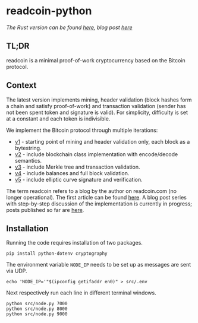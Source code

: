 # readcoin-python

*The Rust version can be found [here](https://github.com/savarin/readcoin), blog post [here](https://www.notion.so/ezzeriesa/A-minimal-Bitcoin-inspired-implementation-9559908f03ad4cb7a09ee60a457198e2)*

## TL;DR

readcoin is a minimal proof-of-work cryptocurrency based on the Bitcoin protocol.

## Context

The latest version implements mining, header validation (block hashes form a chain and satisfy
proof-of-work) and transaction validation (sender has not been spent token and signature is valid).
For simplicity, difficulty is set at a constant and each token is indivisible.

We implement the Bitcoin protocol through multiple iterations:

* [v1](https://github.com/savarin/readcoin/tree/v1) -
starting point of mining and header validation only, each block as a bytestring.
* [v2](https://github.com/savarin/readcoin/tree/v2) -
include blockchain class implementation with encode/decode semantics.
* [v3](https://github.com/savarin/readcoin/tree/v3) -
include Merkle tree and transaction validation.
* [v4](https://github.com/savarin/readcoin/tree/v4) -
include balances and full block validation.
* [v5](https://github.com/savarin/readcoin/tree/main) -
include elliptic curve signature and verification.

The term readcoin refers to a blog by the author on readcoin.com (no longer operational). The first
article can be found [here](https://gist.github.com/savarin/c71c1e4dfa4edf3b13bf36ccd8f6de17). A
blog post series with step-by-step discussion of the implementation is currently in progress; posts
published so far are [here](https://ezzeriesa.notion.site/A-minimal-Bitcoin-implementation-Fall-2021-9559908f03ad4cb7a09ee60a457198e2).

## Installation

Running the code requires installation of two packages.

```shell
pip install python-dotenv cryptography
```

The environment variable `NODE_IP` needs to be set up as messages are sent via UDP.

```shell
echo 'NODE_IP='"$(ipconfig getifaddr en0)" > src/.env
```

Next respectively run each line in different terminal windows.
```shell
python src/node.py 7000
python src/node.py 8000
python src/node.py 9000
```
